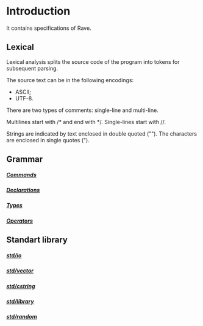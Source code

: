 # Introduction

It contains specifications of Rave.

## Lexical

Lexical analysis splits the source code of the program into tokens for subsequent parsing.

The source text can be in the following encodings:
- ASCII;
- UTF-8.

There are two types of comments: single-line and multi-line.

Multilines start with /* and end with */.
Single-lines start with //.

Strings are indicated by text enclosed in double quoted ("").
The characters are enclosed in single quotes (").

## Grammar

##### [Commands](grammar/commands.md)
##### [Declarations](grammar/declarations.md)
##### [Types](grammar/types.md)
##### [Operators](grammar/operators.md)

## Standart library

##### [std/io](std/io.md)
##### [std/vector](std/vector.md)
##### [std/cstring](std/cstring.md)
##### [std/library](std/library.md)
##### [std/random](std/random.md)